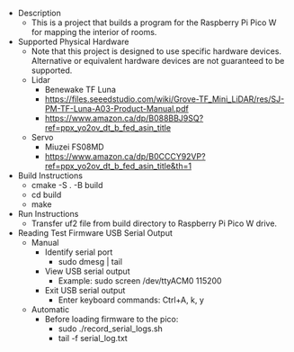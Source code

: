 * Description
    - This is a project that builds a program for the Raspberry Pi Pico W for mapping the interior of rooms.
* Supported Physical Hardware
    - Note that this project is designed to use specific hardware devices. Alternative or equivalent hardware devices are not guaranteed to be supported.
    - Lidar
        - Benewake TF Luna
        - https://files.seeedstudio.com/wiki/Grove-TF_Mini_LiDAR/res/SJ-PM-TF-Luna-A03-Product-Manual.pdf
        - https://www.amazon.ca/dp/B088BBJ9SQ?ref=ppx_yo2ov_dt_b_fed_asin_title
    - Servo
        - Miuzei FS08MD
        - https://www.amazon.ca/dp/B0CCCY92VP?ref=ppx_yo2ov_dt_b_fed_asin_title&th=1
* Build Instructions
    - cmake -S . -B build
    - cd build
    - make
* Run Instructions
    - Transfer uf2 file from build directory to Raspberry Pi Pico W drive.
* Reading Test Firmware USB Serial Output
    - Manual
        - Identify serial port
            - sudo dmesg | tail
        - View USB serial output
            - Example: sudo screen /dev/ttyACM0 115200
        - Exit USB serial output
            - Enter keyboard commands: Ctrl+A, k, y
    - Automatic
        - Before loading firmware to the pico:
            - sudo ./record_serial_logs.sh
            - tail -f serial_log.txt



